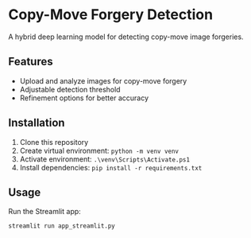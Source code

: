 # Copy-Move Forgery Detection

A hybrid deep learning model for detecting copy-move image forgeries.

## Features

- Upload and analyze images for copy-move forgery
- Adjustable detection threshold
- Refinement options for better accuracy

## Installation

1. Clone this repository
2. Create virtual environment: `python -m venv venv`
3. Activate environment: `.\venv\Scripts\Activate.ps1`
4. Install dependencies: `pip install -r requirements.txt`

## Usage

Run the Streamlit app:
```bash
streamlit run app_streamlit.py

